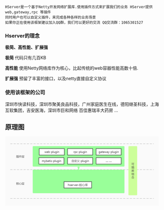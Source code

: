 ```text
HServer是一个基于Netty开发网络扩展库.使用插件方式来扩展我们的业务 HServer提供 web,gateway,rpc 等插件 
同时用户也可以自定义插件，来完成各种各样的业务场景
如果你正在使用该框架建议加入QQ群，我们可以更好的交流 QQ交流群：1065301527
```
### Hserver的理念

**极简、高性能、扩展强**

**极简** 代码只有几百KB

**高性能** 使用Netty网络库作为核心，比起传统的web容器性能高数十倍.

**扩展强** 预留了丰富的接口，以及netty直接自定义协议

### 使用该框架的公司
深圳市快读科技，深圳市聚美良品科技，广州家庭医生在线，德阳继圣科技，上海互软集团，吉安医海，深圳市巨和网络 百佳惠瑞丰大药房
...

## 原理图
![原理](..//img/planning_map.jpg)
